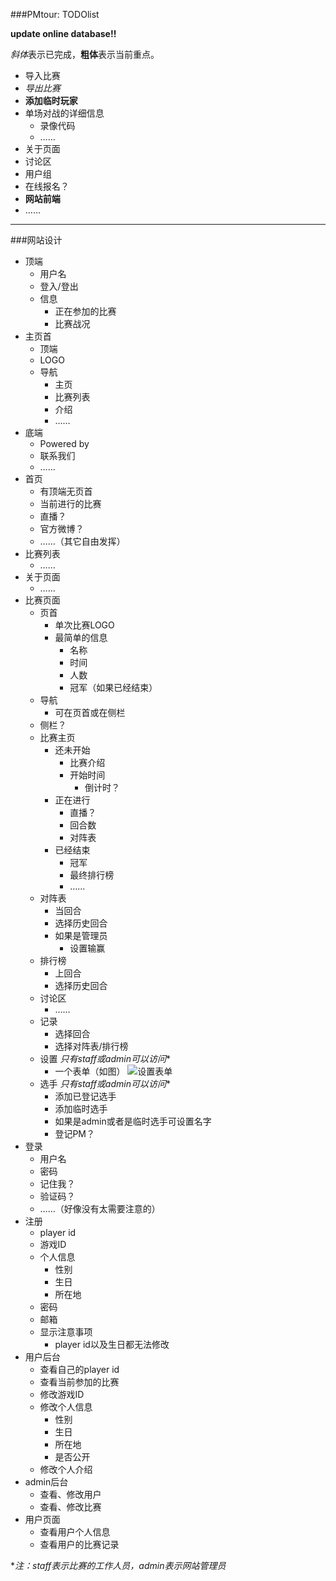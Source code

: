 ###PMtour: TODOlist

**update online database!!**

*斜体*表示已完成，**粗体**表示当前重点。

* 导入比赛
* *导出比赛*
* **添加临时玩家**
* 单场对战的详细信息
    * 录像代码
    * ……
* 关于页面
* 讨论区
* 用户组
* 在线报名？
* **网站前端**
* ……

---

###网站设计

* 顶端
    * 用户名
    * 登入/登出
    * 信息
        * 正在参加的比赛
        * 比赛战况
* 主页首
    * 顶端
    * LOGO
    * 导航
        * 主页
        * 比赛列表
        * 介绍
        * ……
* 底端
    * Powered by
    * 联系我们
    * ……
* 首页
    * 有顶端无页首
    * 当前进行的比赛
    * 直播？
    * 官方微博？
    * ……（其它自由发挥）
* 比赛列表
    * ……
* 关于页面
    * ……
* 比赛页面
    * 页首
        * 单次比赛LOGO
        * 最简单的信息
            * 名称
            * 时间
            * 人数
            * 冠军（如果已经结束）
    * 导航
        * 可在页首或在侧栏
    * 侧栏？
    * 比赛主页
        * 还未开始
            * 比赛介绍
            * 开始时间
                * 倒计时？
        * 正在进行
            * 直播？
            * 回合数
            * 对阵表
        * 已经结束
            * 冠军
            * 最终排行榜
            * ……
    * 对阵表
        * 当回合
        * 选择历史回合
        * 如果是管理员
            * 设置输赢
    * 排行榜
        * 上回合
        * 选择历史回合
    * 讨论区
        * ……
    * 记录
        * 选择回合
        * 选择对阵表/排行榜
    * 设置
        *只有staff或admin可以访问**
        * 一个表单（如图）
        ![设置表单](https://www.sunoru.com/myfiles/img/1414915114600.png "设置表单")
    * 选手
        *只有staff或admin可以访问**
        * 添加已登记选手
        * 添加临时选手
        * 如果是admin或者是临时选手可设置名字
        * 登记PM？
* 登录
    * 用户名
    * 密码
    * 记住我？
    * 验证码？
    * ……（好像没有太需要注意的）
* 注册
    * player id
    * 游戏ID
    * 个人信息
        * 性别
        * 生日
        * 所在地
    * 密码
    * 邮箱
    * 显示注意事项
        * player id以及生日都无法修改
* 用户后台
    * 查看自己的player id
    * 查看当前参加的比赛
    * 修改游戏ID
    * 修改个人信息
        * 性别
        * 生日
        * 所在地
        * 是否公开
    * 修改个人介绍
* admin后台
    * 查看、修改用户
    * 查看、修改比赛
* 用户页面
    * 查看用户个人信息
    * 查看用户的比赛记录

**注：staff表示比赛的工作人员，admin表示网站管理员*

